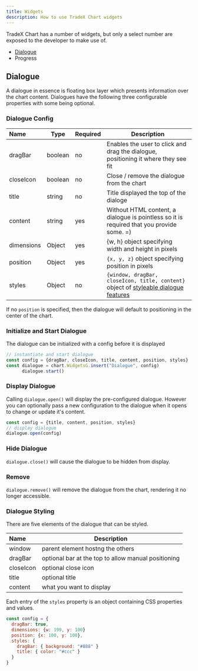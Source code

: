 ```yaml
---
title: Widgets
description: How to use TradeX Chart widgets
---
```

TradeX Chart has a number of widgets, but only a select number are exposed to the developer to make use of.

* [Dialogue](#dialogue)
* Progress

## Dialogue

A dialogue in essence is floating box layer which presents information over the chart content. Dialogues have the following three configurable properties with some being optional.

### Dialogue Config


| Name       | Type    | Required | Description                                                                                                 |
| :----------- | --------- | :--------- | ------------------------------------------------------------------------------------------------------------- |
| dragBar    | boolean | no       | Enables the user to click and drag the dialogue, positioning it where they see fit                          |
| closeIcon  | boolean | no       | Close / remove the dialogue from the chart                                                                  |
| title      | string  | no       | Title displayed the top of the dialoge                                                                      |
| content    | string  | yes      | Without HTML content, a dialogue is pointless so it is required that you provide some. =)                   |
| dimensions | Object  | yes      | {w, h} object specifying width and height in pixels                                                         |
| position   | Object  | yes      | ``{x, y, z}`` object specifying position in pixels                                                          |
| styles     | Object  | no       | ``{window, dragBar, closeIcon, title, content}`` object of [styleable dialogue features](#dialogue-styling) |

If no ``position`` is specified, then the dialogue will default to positioning in the center of the chart.

### Initialize and Start Dialogue

The dialogue can be initialized with a config before it is displayed

```javascript
// instantiate and start dialogue
const config = {dragBar, closeIcon, title, content, position, styles}
const dialogue = chart.WidgetsG.insert("Dialogue", config)
      dialogue.start()
```

### Display Dialogue

Calling ``dialogue.open()`` will display the pre-configured dialogue. However you can optionally pass a new configuration to the dialogue when it opens to change or update it's content.

```javascript
const config = {title, content, position, styles}
// display dialogue
dialogue.open(config)
```

### Hide Dialogue

``dialogue.close()`` will cause the dialogue to be hidden from display.

### Remove

``dialogue.remove()`` will remove the dialogue from the chart, rendering it no longer accessible.

### Dialogue Styling

There are five elements of the dialogue that can be styled.


| Name      | Description                                         |
| :---------- | ----------------------------------------------------- |
| window    | parent element hostng the others                    |
| dragBar   | optional bar at the top to allow manual positioning |
| closeIcon | optional close icon                                 |
| title     | optional title                                      |
| content   | what you want to display                            |

Each entry of the ``styles`` property is an object containing CSS properties and values.

```javascript
const config = {
  dragBar: true,
  dimensions: {w: 199, y: 100}
  position: {x: 100, y: 100},
  styles: {
    dragBar: { background: "#888" }
    title: { color: "#ccc" }
  }
}
```
